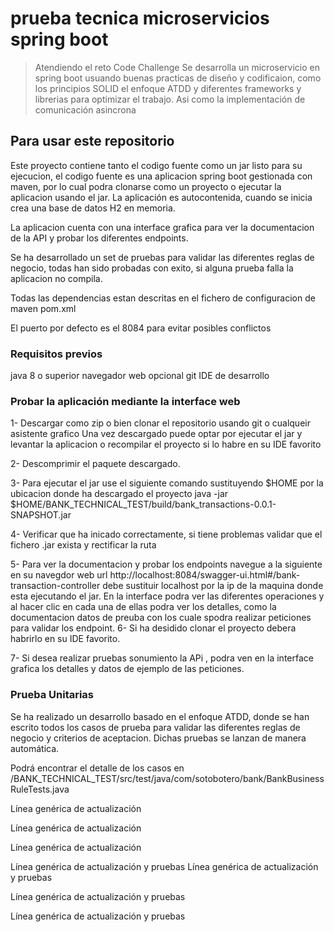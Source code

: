 # prueba tecnica microservicios spring boot

> Atendiendo el reto Code Challenge 
> Se desarrolla un microservicio en spring boot usuando buenas practicas de diseño y codificaion, 
> como los principios SOLID el enfoque ATDD y diferentes frameworks y librerias para optimizar el trabajo. 
> Asi como la implementación de comunicación asincrona

## Para usar este repositorio
Este proyecto contiene tanto el codigo fuente como un jar listo para su ejecucion, el codigo fuente 
es una aplicacion spring boot gestionada con maven, por lo cual podra clonarse como un proyecto o ejecutar la aplicacion usando el jar.
La aplicación es autocontenida, cuando se inicia crea una base de datos H2 en memoria.

La aplicacion cuenta con una interface grafica para ver la documentacion de la API y probar los diferentes endpoints.

Se ha desarrollado un set de pruebas para validar las diferentes reglas de negocio, 
todas han sido probadas con exito, si alguna prueba falla la aplicacion no compila.

Todas las dependencias estan descritas en el fichero de configuracion de maven pom.xml

El puerto por defecto es el 8084 para evitar posibles conflictos

### Requisitos previos
java 8 o superior
navegador web
opcional 
git 
IDE de desarrollo

### Probar la aplicación mediante la interface web
1- Descargar como zip o bien clonar el repositorio usando git o cualqueir asistente grafico
   Una vez descargado puede optar por ejecutar el jar y levantar la aplicacion o  recompilar el proyecto si lo habre en su IDE favorito
   
2- Descomprimir el paquete descargado.

3- Para ejecutar el jar use el siguiente comando sustituyendo $HOME por la ubicacion donde ha descargado el proyecto java -jar  $HOME/BANK_TECHNICAL_TEST/build/bank_transactions-0.0.1-SNAPSHOT.jar

4- Verificar que ha inicado correctamente, si tiene  problemas validar que el fichero .jar exista y rectificar la ruta 

5- Para ver la documentacion y probar los endpoints navegue a la siguiente en su navegdor web url http://localhost:8084/swagger-ui.html#/bank-transaction-controller
   debe sustituir localhost por la ip de la maquina donde esta ejecutando el jar.
   En la interface podra ver las diferentes operaciones y al hacer clic en cada una de ellas podra ver los detalles, como la documentacion
   datos de preuba  con los cuale spodra realizar peticiones para validar los endpoint.
6- Si ha desidido clonar el proyecto debera habrirlo en su IDE favorito.

7- Si desea realizar pruebas sonumiento la APi , podra ven en la interface grafica los detalles y datos de ejemplo de las peticiones.


### Prueba Unitarias
Se ha realizado un desarrollo basado en el enfoque ATDD, donde se han escrito todos los casos de prueba para validar las diferentes 
reglas de negocio y criterios de aceptacion.
Dichas pruebas se lanzan de manera automática.

Podrá encontrar el detalle de los casos en /BANK_TECHNICAL_TEST/src/test/java/com/sotobotero/bank/BankBusinessRuleTests.java

Línea genérica de actualización

Línea genérica de actualización

Línea genérica de actualización

Línea genérica de actualización y pruebas
Línea genérica de actualización y pruebas

Línea genérica de actualización y pruebas

Línea genérica de actualización y pruebas

